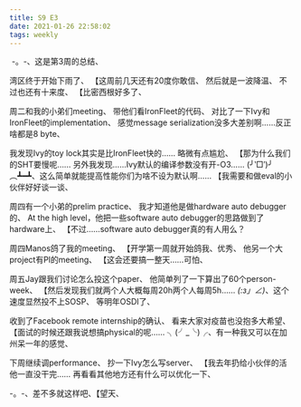```yaml
---
title: S9 E3
date: 2021-01-26 22:58:02
tags: weekly
---
```

 -。-、这是第3周的总结、

<!--more-->

湾区终于开始下雨了、
【这周前几天还有20度你敢信、
然后就是一波降温、
不过也还有十来度、
【比密西根好多了、

周二和我的小弟们meeting、
带他们看IronFleet的代码、
对比了一下Ivy和IronFleet的implementation、
感觉message serialization没多大差别啊……反正啥都是8 byte、

我发现Ivy的toy lock其实是比IronFleet快的……
略微有点尴尬、
【那为什么我们的SHT要慢呢……
另外我发现……Ivy默认的编译参数没有开-O3……
(╯‵□′)╯︵┻━┻、这么简单就能提高性能你们为啥不设为默认啊……
【我需要和做eval的小伙伴好好谈一谈、

周四有一个小弟的prelim practice、
我才知道他是做hardware auto debugger的、
At the high level，他把一些software auto debugger的思路做到了hardware上、
【不过……software auto debugger真的有人用么？

周四Manos鸽了我的meeting、
【开学第一周就开始鸽我、优秀、
他另一个大project有PI的meeting、
【这会还要搞一整天……可怕、

周五Jay跟我们讨论怎么投这个paper、
他简单列了一下算出了60个person-week、
【然后发现我们就两个人大概每周20h两个人每周5h……
_(:з」∠)_、这个速度显然投不上SOSP、
等明年OSDI了、

收到了Facebook remote internship的确认、
看来大家对疫苗也没抱多大希望、
【面试的时候还跟我说想搞physical的呢……
╮(╯_╰)╭、有一种我又可以在加州呆一年的感觉、

下周继续调performance、
抄一下Ivy怎么写server、
【我去年扔给小伙伴的活他一直没干完……
再看看其他地方还有什么可以优化一下、

-。-、差不多就这样吧、【望天、